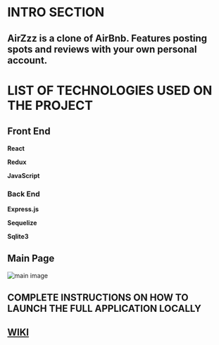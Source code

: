 # INTRO SECTION
## AirZzz is a clone of AirBnb. Features posting spots and reviews with your own personal account.

# LIST OF TECHNOLOGIES USED ON THE PROJECT
## Front End
**React**

**Redux**

**JavaScript**

### Back End
**Express.js**

**Sequelize**

**Sqlite3**

## Main Page
![main image](https://user-images.githubusercontent.com/107524318/197409096-0f4faf69-665e-4ca0-8b50-9cec82109766.png)

## COMPLETE INSTRUCTIONS ON HOW TO LAUNCH THE FULL APPLICATION LOCALLY

## [WIKI](https://github.com/calvintzeng96/TEST/wiki)
